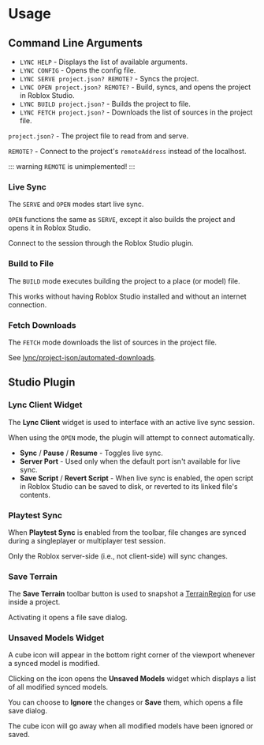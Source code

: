 # Usage

## Command Line Arguments
- `LYNC HELP` - Displays the list of available arguments.
- `LYNC CONFIG` - Opens the config file.
- `LYNC SERVE project.json? REMOTE?` - Syncs the project.
- `LYNC OPEN project.json? REMOTE?` - Build, syncs, and opens the project in Roblox Studio.
- `LYNC BUILD project.json?` - Builds the project to file.
- `LYNC FETCH project.json?` - Downloads the list of sources in the project file.

`project.json?` - The project file to read from and serve.


`REMOTE?` - Connect to the project's `remoteAddress` instead of the localhost.

::: warning
`REMOTE` is unimplemented!
:::

### Live Sync

The `SERVE` and `OPEN` modes start live sync.

`OPEN` functions the same as `SERVE`, except it also builds the project and opens it in Roblox Studio.

Connect to the session through the Roblox Studio plugin.

### Build to File

The `BUILD` mode executes building the project to a place (or model) file.

This works without having Roblox Studio installed and without an internet connection.

### Fetch Downloads

The `FETCH` mode downloads the list of sources in the project file.

See [lync/project-json/automated-downloads](/lync/project-format/project-json/automated-downloads).

## Studio Plugin

### Lync Client Widget
The **Lync Client** widget is used to interface with an active live sync session.

When using the `OPEN` mode, the plugin will attempt to connect automatically.

- **Sync** / **Pause** / **Resume** - Toggles live sync.
- **Server Port** - Used only when the default port isn't available for live sync.
- **Save Script** / **Revert Script** - When live sync is enabled, the open script in Roblox Studio can be saved to disk, or reverted to its linked file's contents.

### Playtest Sync
When **Playtest Sync** is enabled from the toolbar, file changes are synced during a singleplayer or multiplayer test session.

Only the Roblox server-side (i.e., not client-side) will sync changes.

### Save Terrain
The **Save Terrain** toolbar button is used to snapshot a [TerrainRegion](https://create.roblox.com/docs/reference/engine/classes/TerrainRegion) for use inside a project.

Activating it opens a file save dialog.

### Unsaved Models Widget
A cube icon will appear in the bottom right corner of the viewport whenever a synced model is modified.

Clicking on the icon opens the **Unsaved Models** widget which displays a list of all modified synced models.

You can choose to **Ignore** the changes or **Save** them, which opens a file save dialog.

The cube icon will go away when all modified models have been ignored or saved.
